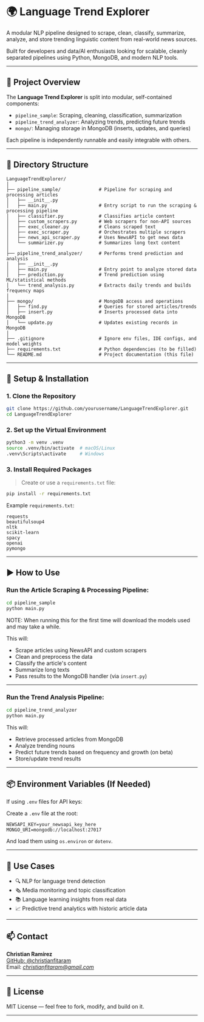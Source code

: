 # 🌍 Language Trend Explorer

A modular NLP pipeline designed to scrape, clean, classify, summarize, analyze, and store trending linguistic content from real-world news sources.

Built for developers and data/AI enthusiasts looking for scalable, cleanly separated pipelines using Python, MongoDB, and modern NLP tools.

---

## 🧠 Project Overview

The **Language Trend Explorer** is split into modular, self-contained components:

- `pipeline_sample`: Scraping, cleaning, classification, summarization
- `pipeline_trend_analyzer`: Analyzing trends, predicting future trends
- `mongo/`: Managing storage in MongoDB (inserts, updates, and queries)

Each pipeline is independently runnable and easily integrable with others.

---

## 📁 Directory Structure

```
LanguageTrendExplorer/
│
├── pipeline_sample/              # Pipeline for scraping and processing articles
│   ├── __init__.py
│   ├── main.py                   # Entry script to run the scraping & processing pipeline
│   ├── classifier.py             # Classifies article content
│   ├── custom_scrapers.py        # Web scrapers for non-API sources
│   ├── exec_cleaner.py           # Cleans scraped text
│   ├── exec_scraper.py           # Orchestrates multiple scrapers
│   ├── news_api_scraper.py       # Uses NewsAPI to get news data
│   └── summarizer.py             # Summarizes long text content
│
├── pipeline_trend_analyzer/      # Performs trend prediction and analysis
│   ├── __init__.py
│   ├── main.py                   # Entry point to analyze stored data
│   ├── prediction.py             # Trend prediction using ML/statistical methods
│   └── trend_analysis.py         # Extracts daily trends and builds frequency maps
│
├── mongo/                        # MongoDB access and operations
│   ├── find.py                   # Queries for stored articles/trends
│   ├── insert.py                 # Inserts processed data into MongoDB
│   └── update.py                 # Updates existing records in MongoDB
│
├── .gitignore                    # Ignore env files, IDE configs, and model weights
├── requirements.txt              # Python dependencies (to be filled)
└── README.md                     # Project documentation (this file)
```

---

## 🔧 Setup & Installation

### 1. Clone the Repository

```bash
git clone https://github.com/yourusername/LanguageTrendExplorer.git
cd LanguageTrendExplorer
```

### 2. Set up the Virtual Environment

```bash
python3 -m venv .venv
source .venv/bin/activate  # macOS/Linux
.venv\Scripts\activate     # Windows
```

### 3. Install Required Packages

> Create or use a `requirements.txt` file:
```bash
pip install -r requirements.txt
```

Example `requirements.txt`:
```text
requests
beautifulsoup4
nltk
scikit-learn
spacy
openai
pymongo
```

---

## ▶️ How to Use

### Run the Article Scraping & Processing Pipeline:

```bash
cd pipeline_sample
python main.py
```
NOTE: When running this for the first time will download the models used and may take a while.

This will:
- Scrape articles using NewsAPI and custom scrapers
- Clean and preprocess the data
- Classify the article's content
- Summarize long texts
- Pass results to the MongoDB handler (via `insert.py`)

---

### Run the Trend Analysis Pipeline:

```bash
cd pipeline_trend_analyzer
python main.py
```

This will:
- Retrieve processed articles from MongoDB
- Analyze trending nouns
- Predict future trends based on frequency and growth (on beta)
- Store/update trend results

---

## 📦 Environment Variables (If Needed)

If using `.env` files for API keys:

Create a `.env` file at the root:

```dotenv
NEWSAPI_KEY=your_newsapi_key_here
MONGO_URI=mongodb://localhost:27017
```

And load them using `os.environ` or `dotenv`.

---

## 💼 Use Cases

- 🔍 NLP for language trend detection
- 🗞️ Media monitoring and topic classification
- 📚 Language learning insights from real data
- 📈 Predictive trend analytics with historic article data

---

## 📫 Contact

**Christian Ramírez**  
[GitHub: @christianfitaram](https://github.com/christianfitaram)  
Email: *christianfitaram@gmail.com*

---

## 📝 License

MIT License — feel free to fork, modify, and build on it.

---

